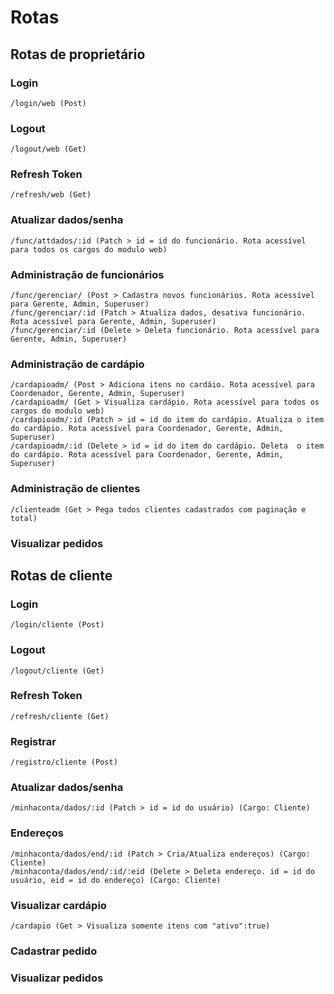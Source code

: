 # Rotas

## Rotas de proprietário
### Login
    /login/web (Post)
### Logout
    /logout/web (Get)
### Refresh Token
    /refresh/web (Get)
### Atualizar dados/senha
    /func/attdados/:id (Patch > id = id do funcionário. Rota acessível para todos os cargos do modulo web)
### Administração de funcionários
    /func/gerenciar/ (Post > Cadastra novos funcionários. Rota acessível para Gerente, Admin, Superuser)
    /func/gerenciar/:id (Patch > Atualiza dados, desativa funcionário. Rota acessível para Gerente, Admin, Superuser)
    /func/gerenciar/:id (Delete > Deleta funcionário. Rota acessível para Gerente, Admin, Superuser)
### Administração de cardápio
    /cardapioadm/ (Post > Adiciona itens no cardáio. Rota acessível para Coordenador, Gerente, Admin, Superuser)
    /cardapioadm/ (Get > Visualiza cardápio. Rota acessível para todos os cargos do modulo web)
    /cardapioadm/:id (Patch > id = id do item do cardápio. Atualiza o item do cardápio. Rota acessível para Coordenador, Gerente, Admin, Superuser)
    /cardapioadm/:id (Delete > id = id do item do cardápio. Deleta  o item do cardápio. Rota acessível para Coordenador, Gerente, Admin, Superuser)
### Administração de clientes
    /clienteadm (Get > Pega todos clientes cadastrados com paginação e total) 
### Visualizar pedidos


## Rotas de cliente
### Login
    /login/cliente (Post)
### Logout
    /logout/cliente (Get)
### Refresh Token
    /refresh/cliente (Get)
### Registrar
    /registro/cliente (Post)
### Atualizar dados/senha
    /minhaconta/dados/:id (Patch > id = id do usuário) (Cargo: Cliente)
### Endereços
    /minhaconta/dados/end/:id (Patch > Cria/Atualiza endereços) (Cargo: Cliente)
    /minhaconta/dados/end/:id/:eid (Delete > Deleta endereço. id = id do usuário, eid = id do endereço) (Cargo: Cliente)
### Visualizar cardápio
    /cardapio (Get > Visualiza somente itens com "ativo":true)
### Cadastrar pedido
### Visualizar pedidos
